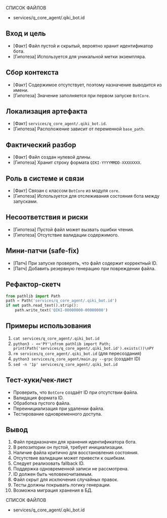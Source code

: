 СПИСОК ФАЙЛОВ
- services/q_core_agent/.qiki_bot.id

## Вход и цель
- [Факт] Файл пустой и скрытый, вероятно хранит идентификатор бота.
- [Гипотеза] Используется для уникальной метки экземпляра.

## Сбор контекста
- [Факт] Содержимое отсутствует, поэтому назначение выводится из имени.
- [Гипотеза] Значение заполняется при первом запуске `BotCore`.

## Локализация артефакта
- [Факт] `services/q_core_agent/.qiki_bot.id`.
- [Гипотеза] Расположение зависит от переменной `base_path`.

## Фактический разбор
- [Факт] Файл создан нулевой длины.
- [Гипотеза] Хранит строку формата `QIKI-YYYYMMDD-XXXXXXXX`.

## Роль в системе и связи
- [Факт] Связан с классом `BotCore` из модуля `core`.
- [Гипотеза] Используется для отслеживания состояния бота между запусками.

## Несоответствия и риски
- [Гипотеза] Пустой файл может вызвать ошибки чтения.
- [Гипотеза] Отсутствие валидации содержимого.

## Мини-патчи (safe-fix)
- [Патч] При запуске проверять, что файл содержит корректный ID.
- [Патч] Добавить резервную генерацию при повреждении файла.

## Рефактор-скетч
```python
from pathlib import Path
path = Path('services/q_core_agent/.qiki_bot.id')
if not path.read_text().strip():
    path.write_text('QIKI-00000000-00000000')
```

## Примеры использования
1. `cat services/q_core_agent/.qiki_bot.id`
2. `python3 - <<'PY'\nfrom pathlib import Path; print(Path('services/q_core_agent/.qiki_bot.id').exists())\nPY`
3. `rm services/q_core_agent/.qiki_bot.id` (для пересоздания)
4. `python3 services/q_core_agent/main.py --grpc` (создаёт ID)
5. `sed -n '1p' services/q_core_agent/.qiki_bot.id`

## Тест-хуки/чек-лист
- Проверить, что `BotCore` создаёт ID при отсутствии файла.
- Валидация формата ID.
- Обработка пустого файла.
- Переинициализация при удалении файла.
- Тестирование одновременного доступа.

## Вывод
1. Файл предназначен для хранения идентификатора бота.
2. В репозитории он пустой, требует инициализации.
3. Наличие файла критично для восстановления состояния.
4. Отсутствие валидации может привести к ошибкам.
5. Следует реализовать fallback ID.
6. Поддержка одновременной записи не рассмотрена.
7. ID должен быть человекочитаемым.
8. Файл скрыт для исключения случайных правок.
9. Тесты должны покрывать логику генерации.
10. Возможна миграция хранения в БД.

СПИСОК ФАЙЛОВ
- services/q_core_agent/.qiki_bot.id
